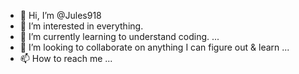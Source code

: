 - 👋 Hi, I’m @Jules918
- 👀 I’m interested in everything.
- 🌱 I’m currently learning to understand coding. ...
- 💞️ I’m looking to collaborate on anything I can figure out & learn ...
- 📫 How to reach me ...

<!---
Jules918/Jules918 is a ✨ special ✨ repository because its `README.md` (this file) appears on your GitHub profile.
You can click the Preview link to take a look at your changes.
--->
